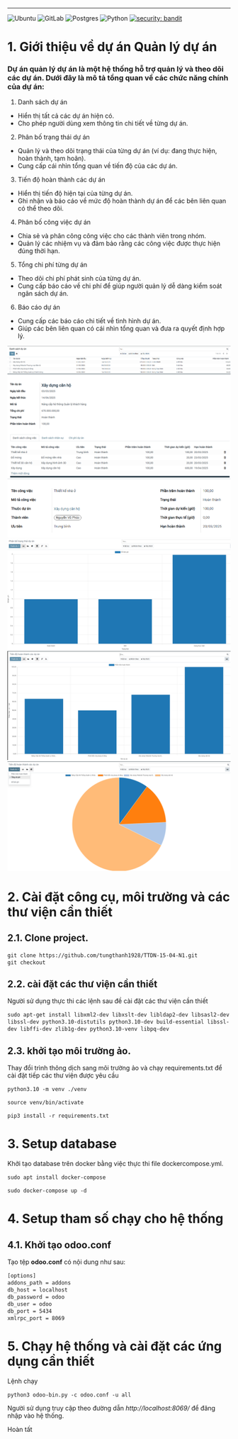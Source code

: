 ---
![Ubuntu](https://img.shields.io/badge/Ubuntu-E95420?style=for-the-badge&logo=ubuntu&logoColor=white) ![GitLab](https://img.shields.io/badge/gitlab-%23181717.svg?style=for-the-badge&logo=gitlab&logoColor=white) ![Postgres](https://img.shields.io/badge/postgres-%23316192.svg?style=for-the-badge&logo=postgresql&logoColor=white) 
![Python](https://img.shields.io/badge/python-v3.8+-blue.svg)  [![security: bandit](https://img.shields.io/badge/security-bandit-yellow.svg)](https://github.com/PyCQA/bandit)


# 1. Giới thiệu về dự án Quản lý dự án
### Dự án quản lý dự án là một hệ thống hỗ trợ quản lý và theo dõi các dự án. Dưới đây là mô tả tổng quan về các chức năng chính của dự án:
1. Danh sách dự án
- Hiển thị tất cả các dự án hiện có.
- Cho phép người dùng xem thông tin chi tiết về từng dự án.
2. Phân bố trạng thái dự án
- Quản lý và theo dõi trạng thái của từng dự án (ví dụ: đang thực hiện, hoàn thành, tạm hoãn).
- Cung cấp cái nhìn tổng quan về tiến độ của các dự án.
3. Tiến độ hoàn thành các dự án
- Hiển thị tiến độ hiện tại của từng dự án.
- Ghi nhận và báo cáo về mức độ hoàn thành dự án để các bên liên quan có thể theo dõi.
4. Phân bố công việc dự án
- Chia sẻ và phân công công việc cho các thành viên trong nhóm.
- Quản lý các nhiệm vụ và đảm bảo rằng các công việc được thực hiện đúng thời hạn.
5. Tổng chi phí từng dự án
- Theo dõi chi phí phát sinh của từng dự án.
- Cung cấp báo cáo về chi phí để giúp người quản lý dễ dàng kiểm soát ngân sách dự án.
6. Báo cáo dự án
- Cung cấp các báo cáo chi tiết về tình hình dự án.
- Giúp các bên liên quan có cái nhìn tổng quan và đưa ra quyết định hợp lý.



![alt text](image-1.png)
![alt text](image-2.png)
![alt text](image-3.png)
![alt text](image-4.png)
![alt text](image-5.png)
![alt text](image-6.png)






# 2. Cài đặt công cụ, môi trường và các thư viện cần thiết

## 2.1. Clone project.

```
git clone https://github.com/tungthanh1928/TTDN-15-04-N1.git
git checkout 
```

## 2.2. cài đặt các thư viện cần thiết

Người sử dụng thực thi các lệnh sau đề cài đặt các thư viện cần thiết

```
sudo apt-get install libxml2-dev libxslt-dev libldap2-dev libsasl2-dev libssl-dev python3.10-distutils python3.10-dev build-essential libssl-dev libffi-dev zlib1g-dev python3.10-venv libpq-dev
```
## 2.3. khởi tạo môi trường ảo.

Thay đổi trình thông dịch sang môi trường ảo và chạy requirements.txt để cài đặt tiếp các thư viện được yêu cầu
```
python3.10 -m venv ./venv
```
```
source venv/bin/activate
```
```
pip3 install -r requirements.txt
```

# 3. Setup database

Khởi tạo database trên docker bằng việc thực thi file dockercompose.yml.
```
sudo apt install docker-compose
```
```
sudo docker-compose up -d
```

# 4. Setup tham số chạy cho hệ thống

## 4.1. Khởi tạo odoo.conf

Tạo tệp **odoo.conf** có nội dung như sau:

```
[options]
addons_path = addons
db_host = localhost
db_password = odoo
db_user = odoo
db_port = 5434
xmlrpc_port = 8069
```

# 5. Chạy hệ thống và cài đặt các ứng dụng cần thiết

Lệnh chạy
```
python3 odoo-bin.py -c odoo.conf -u all
```


Người sử dụng truy cập theo đường dẫn _http://localhost:8069/_ để đăng nhập vào hệ thống.

Hoàn tất